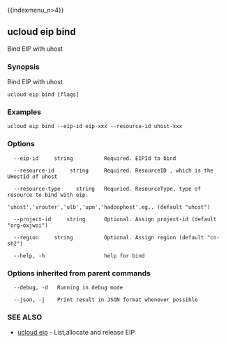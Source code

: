 {{indexmenu_n>4}}

## ucloud eip bind

Bind EIP with uhost

### Synopsis

Bind EIP with uhost

```
ucloud eip bind [flags]
```

### Examples

```
ucloud eip bind --eip-id eip-xxx --resource-id uhost-xxx
```

### Options

```
  --eip-id     string          Required. EIPId to bind 

  --resource-id     string     Required. ResourceID , which is the UHostId of uhost 

  --resource-type     string   Requried. ResourceType, type of resource to bind with eip.
                               'uhost','vrouter','ulb','upm','hadoophost'.eg.. (default "uhost") 

  --project-id     string      Optional. Assign project-id (default "org-oxjwoi") 

  --region     string          Optional. Assign region (default "cn-sh2") 

  --help, -h                   help for bind 

```

### Options inherited from parent commands

```
  --debug, -d   Running in debug mode 

  --json, -j    Print result in JSON format whenever possible 

```

### SEE ALSO

* [ucloud eip](software/cli/cmd/ucloud/eip)	 - List,allocate and release EIP

